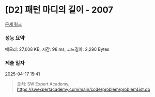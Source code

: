 # [D2] 패턴 마디의 길이 - 2007 

[문제 링크](https://swexpertacademy.com/main/code/problem/problemDetail.do?contestProbId=AV5P1kNKAl8DFAUq) 

### 성능 요약

메모리: 27,008 KB, 시간: 98 ms, 코드길이: 2,290 Bytes

### 제출 일자

2025-04-17 15:41



> 출처: SW Expert Academy, https://swexpertacademy.com/main/code/problem/problemList.do